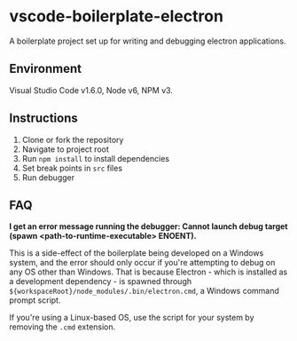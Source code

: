 # vscode-boilerplate-electron

A boilerplate project set up for writing and debugging electron applications.

## Environment

Visual Studio Code v1.6.0, Node v6, NPM v3.

## Instructions

1. Clone or fork the repository
2. Navigate to project root
3. Run `npm install` to install dependencies
5. Set break points in `src` files
6. Run debugger

## FAQ

**I get an error message running the debugger: Cannot launch debug target (spawn \<path-to-runtime-executable\> ENOENT).**

This is a side-effect of the boilerplate being developed on a Windows system, and the error should only occur if you're attempting to debug on any OS other than Windows. That is because Electron - which is installed as a development dependency - is spawned through `${workspaceRoot}/node_modules/.bin/electron.cmd`, a Windows command prompt script.

If you're using a Linux-based OS, use the script for your system by removing the `.cmd` extension.

  
